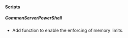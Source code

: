 
#### Scripts

##### CommonServerPowerShell

- Add function to enable the enforcing of memory limits.
